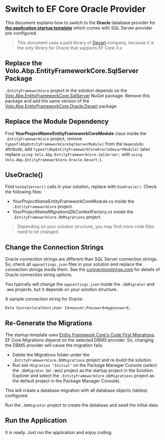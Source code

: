 ﻿# Switch to EF Core Oracle Provider

This document explains how to switch to the **Oracle** database provider for **[the application startup template](Startup-Templates/Application.md)** which comes with SQL Server provider pre-configured.

> This document uses a paid library of [Devart](https://www.devart.com/dotconnect/oracle/) company, because it is the only library for Oracle that supports EF Core 3.x.

## Replace the Volo.Abp.EntityFrameworkCore.SqlServer Package

`.EntityFrameworkCore` project in the solution depends on the [Volo.Abp.EntityFrameworkCore.SqlServer](https://www.nuget.org/packages/Volo.Abp.EntityFrameworkCore.SqlServer) NuGet package. Remove this package and add the same version of the [Volo.Abp.EntityFrameworkCore.Oracle.Devart](https://www.nuget.org/packages/Volo.Abp.EntityFrameworkCore.Oracle.Devart) package.

## Replace the Module Dependency

Find ***YourProjectName*EntityFrameworkCoreModule** class inside the `.EntityFrameworkCore` project, remove `typeof(AbpEntityFrameworkCoreSqlServerModule)` from the `DependsOn` attribute, add `typeof(AbpEntityFrameworkCoreOracleDevartModule)` (also replace `using Volo.Abp.EntityFrameworkCore.SqlServer;` with `using Volo.Abp.EntityFrameworkCore.Oracle.Devart;`).

## UseOracle()

Find `UseSqlServer()` calls in your solution, replace with `UseOracle()`. Check the following files:

* *YourProjectName*EntityFrameworkCoreModule.cs inside the `.EntityFrameworkCore` project.
* *YourProjectName*MigrationsDbContextFactory.cs inside the `.EntityFrameworkCore.DbMigrations` project.

> Depending on your solution structure, you may find more code files need to be changed.

## Change the Connection Strings

Oracle connection strings are different than SQL Server connection strings. So, check all `appsettings.json` files in your solution and replace the connection strings inside them. See the [connectionstrings.com]( https://www.connectionstrings.com/mysql/ ) for details of Oracle connection string options.

You typically will change the `appsettings.json` inside the `.DbMigrator` and `.Web` projects, but it depends on your solution structure.

A sample connection string for Oracle:
```
Data Source=localhost;User Id=myuser;Password=mypassword;
```

## Re-Generate the Migrations

The startup template uses [Entity Framework Core's Code First Migrations](https://docs.microsoft.com/en-us/ef/core/managing-schemas/migrations/). EF Core Migrations depend on the selected DBMS provider. So, changing the DBMS provider will cause the migration fails.

* Delete the Migrations folder under the `.EntityFrameworkCore.DbMigrations` project and re-build the solution.
* Run `Add-Migration "Initial"` on the Package Manager Console (select the `.DbMigrator`  (or `.Web`) project as the startup project in the Solution Explorer and select the `.EntityFrameworkCore.DbMigrations` project as the default project in the Package Manager Console).

This will create a database migration with all database objects (tables) configured.

Run the `.DbMigrator` project to create the database and seed the initial data.

## Run the Application

It is ready. Just run the application and enjoy coding.

